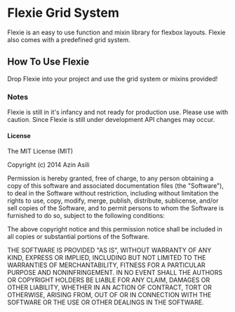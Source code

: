 # Flexie Grid System

Flexie is an easy to use function and mixin library for flexbox layouts. Flexie
also comes with a predefined grid system.

## How To Use Flexie

Drop Flexie into your project and use the grid system or mixins provided!

### Notes

Flexie is still in it's infancy and not ready for production use. Please use with
caution. Since Flexie is still under development API changes may occur.

#### License

The MIT License (MIT)

Copyright (c) 2014 Azin Asili

Permission is hereby granted, free of charge, to any person obtaining a copy of
this software and associated documentation files (the "Software"), to deal in
the Software without restriction, including without limitation the rights to
use, copy, modify, merge, publish, distribute, sublicense, and/or sell copies of
the Software, and to permit persons to whom the Software is furnished to do so,
subject to the following conditions:

The above copyright notice and this permission notice shall be included in all
copies or substantial portions of the Software.

THE SOFTWARE IS PROVIDED "AS IS", WITHOUT WARRANTY OF ANY KIND, EXPRESS OR
IMPLIED, INCLUDING BUT NOT LIMITED TO THE WARRANTIES OF MERCHANTABILITY, FITNESS
FOR A PARTICULAR PURPOSE AND NONINFRINGEMENT. IN NO EVENT SHALL THE AUTHORS OR
COPYRIGHT HOLDERS BE LIABLE FOR ANY CLAIM, DAMAGES OR OTHER LIABILITY, WHETHER
IN AN ACTION OF CONTRACT, TORT OR OTHERWISE, ARISING FROM, OUT OF OR IN
CONNECTION WITH THE SOFTWARE OR THE USE OR OTHER DEALINGS IN THE SOFTWARE.
